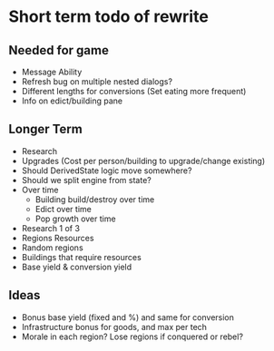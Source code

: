 # Short term todo of rewrite

## Needed for game

- Message Ability
- Refresh bug on multiple nested dialogs?
- Different lengths for conversions (Set eating more frequent)
- Info on edict/building pane

## Longer Term

- Research
- Upgrades (Cost per person/building to upgrade/change existing)
- Should DerivedState logic move somewhere?
- Should we split engine from state?
- Over time
   - Building build/destroy over time
   - Edict over time
   - Pop growth over time
- Research 1 of 3
- Regions Resources
- Random regions
- Buildings that require resources
- Base yield & conversion yield

## Ideas

- Bonus base yield (fixed and %) and same for conversion
- Infrastructure bonus for goods, and max per tech
- Morale in each region? Lose regions if conquered or rebel?
